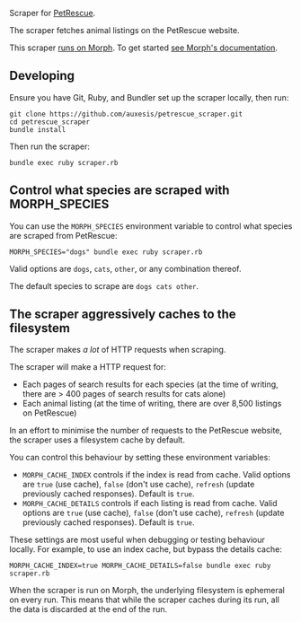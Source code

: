 Scraper for [PetRescue](https://www.petrescue.com.au/).

The scraper fetches animal listings on the PetRescue website.

This scraper [runs on Morph](https://morph.io/auxesis/petrescue_scraper). To get started [see Morph's documentation](https://morph.io/documentation).

## Developing

Ensure you have Git, Ruby, and Bundler set up the scraper locally, then run:

```
git clone https://github.com/auxesis/petrescue_scraper.git
cd petrescue_scraper
bundle install
```

Then run the scraper:

```
bundle exec ruby scraper.rb
```

## Control what species are scraped with MORPH_SPECIES

You can use the `MORPH_SPECIES` environment variable to control what species are scraped from PetRescue:

```
MORPH_SPECIES="dogs" bundle exec ruby scraper.rb
```

Valid options are `dogs`, `cats`, `other`, or any combination thereof.

The default species to scrape are `dogs cats other`.

## The scraper aggressively caches to the filesystem

The scraper makes _a lot_ of HTTP requests when scraping.

The scraper will make a HTTP request for:

 - Each pages of search results for each species (at the time of writing, there are > 400 pages of search results for cats alone)
 - Each animal listing (at the time of writing, there are over 8,500 listings on PetRescue)

In an effort to minimise the number of requests to the PetRescue website, the scraper uses a filesystem cache by default.

You can control this behaviour by setting these environment variables:

 - `MORPH_CACHE_INDEX` controls if the index is read from cache. Valid options are `true` (use cache), `false` (don't use cache), `refresh` (update previously cached responses). Default is `true`.
 - `MORPH_CACHE_DETAILS` controls if each listing is read from cache. Valid options are `true` (use cache), `false` (don't use cache), `refresh` (update previously cached responses). Default is `true`.

These settings are most useful when debugging or testing behaviour locally. For example, to use an index cache, but bypass the details cache:

```
MORPH_CACHE_INDEX=true MORPH_CACHE_DETAILS=false bundle exec ruby scraper.rb
```

When the scraper is run on Morph, the underlying filesystem is ephemeral on every run. This means that while the scraper caches during its run, all the data is discarded at the end of the run.
